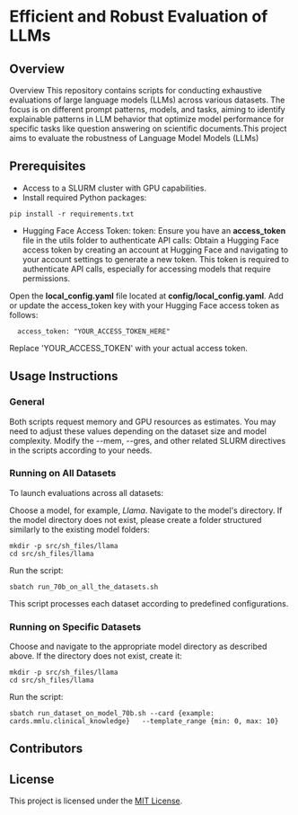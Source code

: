 # Efficient and Robust Evaluation of LLMs

## Overview

Overview
This repository contains scripts for conducting exhaustive evaluations of large language models (LLMs) across various
datasets. The focus is on different prompt patterns, models, and tasks, aiming to identify explainable patterns in LLM
behavior that optimize model performance for specific tasks like question answering on scientific documents.This project
aims to evaluate the robustness of Language Model Models (LLMs)

## Prerequisites

- Access to a SLURM cluster with GPU capabilities.
- Install required Python packages:

```
pip install -r requirements.txt
```

- Hugging Face Access Token: token: Ensure you have an **access_token** file in the utils folder to authenticate API
  calls:
  Obtain a Hugging Face access token by creating an account at Hugging Face and navigating to your account settings to
  generate a new token.
  This token is required to authenticate API calls, especially for accessing models that require permissions.
  
Open the **local_config.yaml** file located at **config/local_config.yaml**.
Add or update the access_token key with your Hugging Face access token as follows:

```
  access_token: "YOUR_ACCESS_TOKEN_HERE"
```

Replace 'YOUR_ACCESS_TOKEN' with your actual access token.

## Usage Instructions

### General

Both scripts request memory and GPU resources as estimates. You may need to adjust these values depending on the dataset
size and model complexity. Modify the --mem, --gres, and other related SLURM directives in the scripts according to your
needs.

### Running on All Datasets

To launch evaluations across all datasets:

Choose a model, for example, *Llama*.
Navigate to the model's directory. If the model directory does not exist, please create a folder structured similarly to
the existing model folders:

```
mkdir -p src/sh_files/llama
cd src/sh_files/llama
```

Run the script:

```
sbatch run_70b_on_all_the_datasets.sh
```

This script processes each dataset according to predefined configurations.

### Running on Specific Datasets

Choose and navigate to the appropriate model directory as described above. If the directory does not exist, create it:

```
mkdir -p src/sh_files/llama
cd src/sh_files/llama
```

Run the script:

```
sbatch run_dataset_on_model_70b.sh --card {example: cards.mmlu.clinical_knowledge}   --template_range {min: 0, max: 10}
```

[//]: # (The project is organized as follows:)

[//]: # ()

[//]: # (- `data/`: Contains original and modified datasets.)

[//]: # (- `models/`: Contains pretrained LLM models.)

[//]: # (- `Modifiers/`: Contains scripts for modifying datasets.)

[//]: # (- `experiments/`: Contains scripts for running experiments and analyzing results.)

[//]: # (- `README.md`: Documentation explaining the project and its structure.)

[//]: # ()

[//]: # (## Dataset Modification)

[//]: # ()

[//]: # (Different types of dataset modifications are implemented based on specific tasks:)

[//]: # ()

[//]: # (- `MultipleChoiceModifier`: Shuffles answer choices for multiple-choice questions.)

[//]: # (- `QAModifier`: Implements modifications for question-answering datasets.)

[//]: # (- `NLIModifier`: Implements modifications for natural language inference datasets.)

[//]: # ()

[//]: # (## Experimentation)

[//]: # ()

[//]: # (The project conducts experiments to evaluate LLM performance:)

[//]: # ()

[//]: # (1. Identifying tasks and models for evaluation.)

[//]: # (2. Modifying datasets using appropriate modifiers.)

[//]: # (3. Running models on both original and modified datasets.)

[//]: # (4. Analyzing results to assess model robustness.)

[//]: # ()

[//]: # (## Usage)

[//]: # ()

[//]: # (1. Clone the repository: `git clone https://github.com/your-username/robust-llm-evaluation.git`)

[//]: # (2. Install dependencies: `pip install -r requirements.txt`)

[//]: # (3. Run dataset modifications: `python dataset_modification/modify_dataset.py`)

[//]: # (4. Run experiments: `python experiments/run_experiment.py`)

[//]: # (5. Analyze results: `python experiments/analyze_results.py`)

## Contributors

## License

This project is licensed under the [MIT License](LICENSE).
